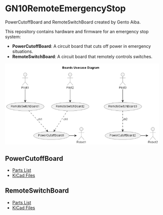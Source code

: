 # GN10RemoteEmergencyStop
PowerCutoffBoard and RemoteSwitchBoard created by Gento Aiba.

This repository contains hardware and firmware for an emergency stop system:
- **PowerCutoffBoard**: A circuit board that cuts off power in emergency situations.
- **RemoteSwitchBoard**: A circuit board that remotely controls switches.

![Boards Usecase Diagram](docs/boards_usecase.png)

## PowerCutoffBoard
- [Parts List](docs/PowerCutoffBoard_parts.md)
- [KiCad Files](hardware/PowerCutoffBoard)

## RemoteSwitchBoard
- [Parts List](docs/RemoteSwitchBoard_parts.md)
- [KiCad Files](hardware/RemoteSwitchBoard)
